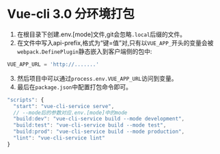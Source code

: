# Vue-cli 3.0 分环境打包

1. 在根目录下创建.env.[mode]文件,git会忽略`.local`后缀的文件。
2. 在文件中写入api-prefix,格式为“键=值”对,只有以`VUE_APP_`开头的变量会被`webpack.DefinePlugin`静态嵌入到客户端侧的包中:
```js
VUE_APP_URL = 'http://.......'
```
3. 然后项目中可以通过`process.env.VUE_APP_URL`访问到变量。
4. 最后在`package.json`中配置打包命令即可。
```js
"scripts": {
  "start": "vue-cli-service serve",
  // --mode后的参数对应.env.[mode]中的mode
  "build:dev": "vue-cli-service build --mode development",
  "build:test": "vue-cli-service build --mode test",
  "build:prod": "vue-cli-service build --mode production",
  "lint": "vue-cli-service lint"
}
```